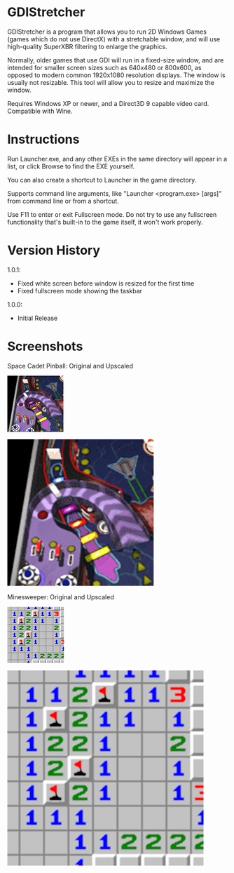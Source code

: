 # GDIStretcher
GDIStretcher is a program that allows you to run 2D Windows Games (games which do not use DirectX) with a stretchable window, and will use high-quality SuperXBR filtering to enlarge the graphics.

Normally, older games that use GDI will run in a fixed-size window, and are intended for smaller screen sizes such as 640x480 or 800x600, as opposed to modern common 1920x1080 resolution displays.  The window is usually not resizable.  This tool will allow you to resize and maximize the window.

Requires Windows XP or newer, and a Direct3D 9 capable video card.  Compatible with Wine.

# Instructions
Run Launcher.exe, and any other EXEs in the same directory will appear in a list, or click Browse to find the EXE yourself.

You can also create a shortcut to Launcher in the game directory.

Supports command line arguments, like "Launcher <program.exe> [args]" from command line or from a shortcut.

Use F11 to enter or exit Fullscreen mode. Do not try to use any fullscreen functionality that's built-in to the game itself, it won't work properly.

# Version History
1.0.1:
* Fixed white screen before window is resized for the first time
* Fixed fullscreen mode showing the taskbar

1.0.0:
* Initial Release

# Screenshots
Space Cadet Pinball: Original and Upscaled

![Screenshot of Space Cadet Pinball, portion of screen](/readme-images/space_cadet_pinball_original_portion.png?raw=true "Screenshot of Space Cadet Pinball, portion of screen")

![Screenshot of Space Cadet Pinball, portion of screen (upscaled)](/readme-images/space_cadet_pinball_upscaled_portion.jpg?raw=true "Screenshot of Space Cadet Pinball, portion of screen (upscaled)")

Minesweeper: Original and Upscaled

![Screenshot of Minesweeper, portion of screen](/readme-images/minesweeper_screen_portion.png?raw=true "Screenshot of Minesweeper, portion of screen")

![Screenshot of Minesweeper, portion of screen (upscaled)](/readme-images/minesweeper_screen_portion_upscaled.png?raw=true "Screenshot of Minesweeper, portion of screen (upscaled)")
